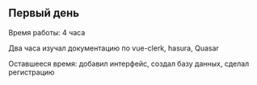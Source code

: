 <h2>Первый день</h2>
<p>Время работы: 4 часа</p>
<p>Два часа изучал документацию по vue-clerk, hasura, Quasar</p>
<p>Оставшееся время: добавил интерфейс, создал базу данных, сделал регистрацию</p>
